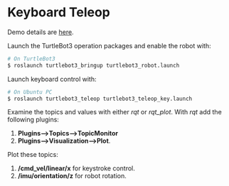 # Keyboard Teleop

Demo details are [here](http://turtlebot3.robotis.com/en/latest/bringup.html).

Launch the TurtleBot3 operation packages and enable the robot with:
```bash
# On TurtleBot3
$ roslaunch turtlebot3_bringup turtlebot3_robot.launch
```

Launch keyboard control with: 
```bash
# On Ubuntu PC
$ roslaunch turtlebot3_teleop turtlebot3_teleop_key.launch
```

Examine the topics and values with either *rqt* or *rqt_plot*.
With *rqt* add the following plugins:
   1) **Plugins-->Topics-->TopicMonitor** 
   2) **Plugins-->Visualization-->Plot**. 


Plot these topics:
 1) **/cmd_vel/linear/x** for keystroke control.
 2) **/imu/orientation/z** for robot rotation.


